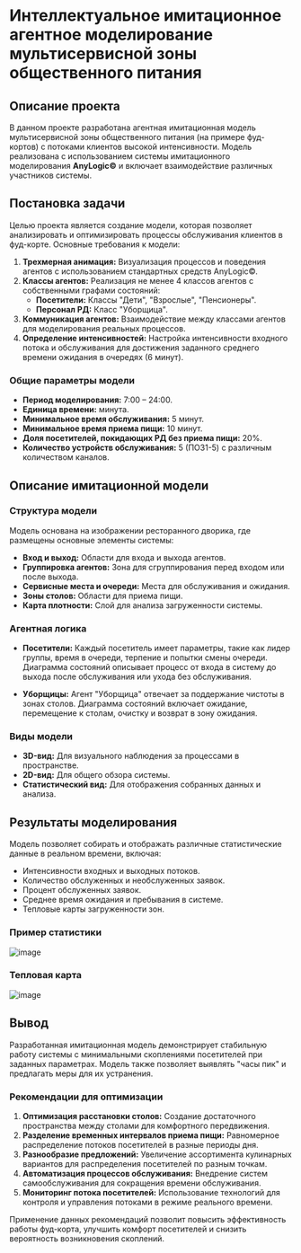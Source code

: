 # Интеллектуальное имитационное агентное моделирование мультисервисной зоны общественного питания

## Описание проекта

В данном проекте разработана агентная имитационная модель мультисервисной зоны общественного питания (на примере фуд-кортов) с потоками клиентов высокой интенсивности. Модель реализована с использованием системы имитационного моделирования **AnyLogic©** и включает взаимодействие различных участников системы.

## Постановка задачи

Целью проекта является создание модели, которая позволяет анализировать и оптимизировать процессы обслуживания клиентов в фуд-корте. Основные требования к модели:

1. **Трехмерная анимация:** Визуализация процессов и поведения агентов с использованием стандартных средств AnyLogic©.
2. **Классы агентов:** Реализация не менее 4 классов агентов с собственными графами состояний:
   - **Посетители:** Классы "Дети", "Взрослые", "Пенсионеры".
   - **Персонал РД:** Класс "Уборщица".
3. **Коммуникация агентов:** Взаимодействие между классами агентов для моделирования реальных процессов.
4. **Определение интенсивностей:** Настройка интенсивности входного потока и обслуживания для достижения заданного среднего времени ожидания в очередях (6 минут).

### Общие параметры модели

- **Период моделирования:** 7:00 – 24:00.
- **Единица времени:** минута.
- **Минимальное время обслуживания:** 5 минут.
- **Минимальное время приема пищи:** 10 минут.
- **Доля посетителей, покидающих РД без приема пищи:** 20%.
- **Количество устройств обслуживания:** 5 (ПОЗ1-5) с различным количеством каналов.

## Описание имитационной модели

### Структура модели

Модель основана на изображении ресторанного дворика, где размещены основные элементы системы:

- **Вход и выход:** Области для входа и выхода агентов.
- **Группировка агентов:** Зона для сгруппирования перед входом или после выхода.
- **Сервисные места и очереди:** Места для обслуживания и ожидания.
- **Зоны столов:** Области для приема пищи.
- **Карта плотности:** Слой для анализа загруженности системы.

### Агентная логика

- **Посетители:** Каждый посетитель имеет параметры, такие как лидер группы, время в очереди, терпение и попытки смены очереди. Диаграмма состояний описывает процесс от входа в систему до выхода после обслуживания или ухода без обслуживания.
  
- **Уборщицы:** Агент "Уборщица" отвечает за поддержание чистоты в зонах столов. Диаграмма состояний включает ожидание, перемещение к столам, очистку и возврат в зону ожидания.

### Виды модели

- **3D-вид:** Для визуального наблюдения за процессами в пространстве.
- **2D-вид:** Для общего обзора системы.
- **Статистический вид:** Для отображения собранных данных и анализа.

## Результаты моделирования

Модель позволяет собирать и отображать различные статистические данные в реальном времени, включая:

- Интенсивности входных и выходных потоков.
- Количество обслуженных и необслуженных заявок.
- Процент обслуженных заявок.
- Среднее время ожидания и пребывания в системе.
- Тепловые карты загруженности зон.

### Пример статистики

![image](https://github.com/user-attachments/assets/5b24907b-cfb7-453c-bc2b-afc7810eac2a)


### Тепловая карта

![image](https://github.com/user-attachments/assets/7be46977-bd79-478c-abf9-ca6c4ad03c6b)


## Вывод

Разработанная имитационная модель демонстрирует стабильную работу системы с минимальными скоплениями посетителей при заданных параметрах. Модель также позволяет выявлять "часы пик" и предлагать меры для их устранения.

### Рекомендации для оптимизации

1. **Оптимизация расстановки столов:** Создание достаточного пространства между столами для комфортного передвижения.
2. **Разделение временных интервалов приема пищи:** Равномерное распределение потоков посетителей в разные периоды дня.
3. **Разнообразие предложений:** Увеличение ассортимента кулинарных вариантов для распределения посетителей по разным точкам.
4. **Автоматизация процессов обслуживания:** Внедрение систем самообслуживания для сокращения времени обслуживания.
5. **Мониторинг потока посетителей:** Использование технологий для контроля и управления потоками в режиме реального времени.

Применение данных рекомендаций позволит повысить эффективность работы фуд-корта, улучшить комфорт посетителей и снизить вероятность возникновения скоплений.

